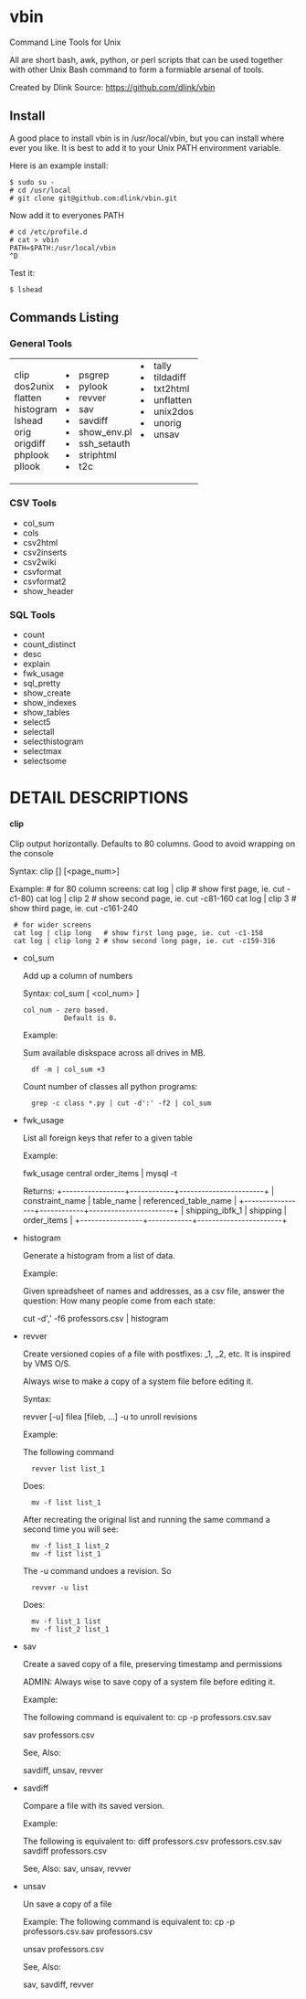 vbin
====

Command Line Tools for Unix 

All are short bash, awk, python, or perl scripts that can be used together with other Unix Bash command to form a formiable arsenal of tools.

Created by Dlink
Source: https://github.com/dlink/vbin

Install
-------
A good place to install vbin is in /usr/local/vbin, but you can install where ever you like.  It is best to add it to your Unix PATH environment variable.

Here is an example install:
 
    $ sudo su -
    # cd /usr/local
    # git clone git@github.com:dlink/vbin.git

Now add it to everyones PATH

    # cd /etc/profile.d
    # cat > vbin
    PATH=$PATH:/usr/local/vbin
    ^D
    
Test it:

    $ lshead


Commands Listing
----------------
### General Tools ###

<table><tr><td>

clip <br/>
dos2unix <br/>
flatten <br/>
histogram <br/>
lshead <br/>
orig <br/>
origdiff <br/>
phplook <br/>
pllook <br/>

</td><td>

<li> psgrep
<li> pylook
<li> revver
<li> sav
<li> savdiff
<li> show_env.pl
<li> ssh_setauth
<li> striphtml
<li> t2c

</td><td valign='top'>

<li> tally
<li> tildadiff
<li> txt2html
<li> unflatten
<li> unix2dos
<li> unorig
<li> unsav

</td></tr></table>


### CSV Tools ###

* col_sum
* cols
* csv2html
* csv2inserts
* csv2wiki
* csvformat
* csvformat2
* show_header

### SQL Tools ###

* count
* count_distinct
* desc
* explain
* fwk_usage
* sql_pretty
* show_create
* show_indexes
* show_tables
* select5
* selectall
* selecthistogram
* selectmax
* selectsome


DETAIL DESCRIPTIONS
===================
#### clip ####

  Clip output horizontally. Defaults to 80 columns.  Good to avoid wrapping on the console
  
  Syntax:
     clip [<long>] [<page_num>]
     
  Example:
     # for 80 column screens:
     cat log | clip     # show first page, ie. cut -c1-80)
     cat log | clip 2   # show second page, ie. cut -c81-160
     cat log | clip 3   # show third page, ie. cut -c161-240

     # for wider screens     
     cat log | clip long   # show first long page, ie. cut -c1-158
     cat log | clip long 2 # show second long page, ie. cut -c159-316
     
* col_sum 

  Add up a column of numbers

  Syntax:
     col_sum [ <col_num> ]

      col_num - zero based.
                Default is 0.

  Example:

     Sum available diskspace across all drives in MB.

        df -m | col_sum +3

     Count number of classes all python programs: 
    
        grep -c class *.py | cut -d':' -f2 | col_sum


* fwk_usage

  List all foreign keys that refer to a given table

  Example:

    fwk_usage central order_items | mysql <signature> -t

    Returns:
    +-----------------+------------+-----------------------+
    | constraint_name | table_name | referenced_table_name |
    +-----------------+------------+-----------------------+
    | shipping_ibfk_1 | shipping   | order_items           |
    +-----------------+------------+-----------------------+


* histogram 

  Generate a histogram from a list of data.   

  Example:

    Given spreadsheet of names and addresses, as a csv file, answer
    the question: How many people come from each state:

    cut -d',' -f6 professors.csv | histogram


* revver

  Create versioned copies of a file with postfixes: _1, _2, etc.
  It is inspired by VMS O/S.

  Always wise to make a copy of a system file before editing it.

  Syntax:

    revver [-u] filea [fileb, ...]
    -u  to unroll revisions

  Example:

     The following command

        revver list list_1

     Does:

        mv -f list list_1

     After recreating the original list and running the same command a
     second time you will see:

        mv -f list_1 list_2
        mv -f list list_1

     The -u command undoes a revision.  So

        revver -u list

     Does:

        mv -f list_1 list
        mv -f list_2 list_1
         

* sav

  Create a saved copy of a file, preserving timestamp and permissions

  ADMIN: Always wise to save copy of a system file before editing it.

  Example:

     The following command is equivalent to: cp -p professors.csv.sav
  
     sav professors.csv


  See, Also: 

     savdiff, unsav, revver


* savdiff

  Compare a file with its saved version.

  Example:

     The following is equivalent to: diff professors.csv professors.csv.sav
    savdiff professors.csv

  See, Also:
     sav, unsav, revver
  
* unsav

  Un save a copy of a file

  Example:
     The following command is equivalent to: 
      cp -p professors.csv.sav professors.csv

    unsav professors.csv

  See, Also:

     sav, savdiff, revver
